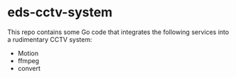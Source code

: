 # eds-cctv-system

This repo contains some Go code that integrates the following services into a rudimentary CCTV system:

- Motion
- ffmpeg
- convert
